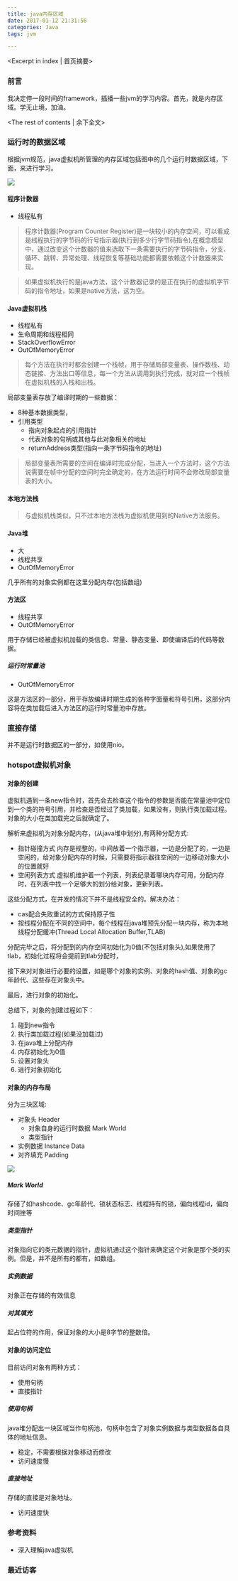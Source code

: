 ```yaml
---
title: java内存区域
date: 2017-01-12 21:31:56
categories: Java
tags: jvm

---
```

<Excerpt in index | 首页摘要>
### 前言

我决定停一段时间的framework，插播一些jvm的学习内容。首先，就是内存区域。学无止境，加油。

<!-- more -->
<The rest of contents | 余下全文>


### 运行时的数据区域

根据jvm规范，java虚拟机所管理的内存区域包括图中的几个运行时数据区域，下面，来进行学习。

![](/images/jvm/内存区域.png)

#### 程序计数器

* 线程私有

>程序计数器(Program Counter Register)是一块较小的内存空间，可以看成是线程执行的字节码的行号指示器(执行到多少行字节码指令),在概念模型中，通过改变这个计数器的值来选取下一条需要执行的字节码指令，分支、循环、跳转、异常处理、线程恢复等基础功能都需要依赖这个计数器来实现。

>如果虚拟机执行的是java方法，这个计数器记录的是正在执行的虚拟机字节码的指令地址，如果是native方法，这为空。

#### Java虚拟机栈

* 线程私有
* 生命周期和线程相同
* StackOverflowError
* OutOfMemoryError

>每个方法在执行时都会创建一个栈帧，用于存储局部变量表、操作数栈、动态链接、方法出口等信息，每一个方法从调用到执行完成，就对应一个栈帧在虚拟机栈的入栈和出栈。

局部变量表存放了编译时期的一些数据：

* 8种基本数据类型，
* 引用类型
	* 指向对象起点的引用指针
	* 代表对象的句柄或其他与此对象相关的地址
	* returnAddress类型(指向一条字节码指令的地址)

>局部变量表所需要的空间在编译时完成分配，当进入一个方法时，这个方法说需要在帧中分配的空间时完全确定的，在方法运行时间不会修改局部变量表的大小。

#### 本地方法栈

>与虚拟机栈类似，只不过本地方法栈为虚拟机使用到的Native方法服务。

#### Java堆

* 大
* 线程共享
* OutOfMemoryError

几乎所有的对象实例都在这里分配内存(包括数组)


#### 方法区

* 线程共享
* OutOfMemoryError

用于存储已经被虚拟机加载的类信息、常量、静态变量、即使编译后的代码等数据。

##### 运行时常量池

* OutOfMemoryError

这是方法区的一部分，用于存放编译时期生成的各种字面量和符号引用，这部分内容将在类加载后进入方法区的运行时常量池中存放。


### 直接存储

并不是运行时数据区的一部分，如使用nio。

### hotspot虚拟机对象

#### 对象的创建

虚拟机遇到一条new指令时，首先会去检查这个指令的参数是否能在常量池中定位到一个类的符号引用，并检查是否经过了类加载，如果没有，则执行类加载过程。对象的大小在类加载完之后就确定了。

解析来虚拟机为对象分配内存，(从java堆中划分),有两种分配方式:

* 指针碰撞方式 内存是规整的，中间放着一个指示器，一边是分配了的，一边是空闲的，给对象分配内存的时候，只需要将指示器往空闲的一边移动对象大小的位置就好
* 空闲列表方式 虚拟机维护着一个列表，列表纪录着哪块内存可用，分配内存时，在列表中找一个足够大的划分给对象，更新列表。


这些分配方式，在并发的情况下并不是线程安全的。解决办法：

* cas配合失败重试的方式保持原子性
* 按线程分配在不同的空间中，每个线程在java堆预先分配一块内存，称为本地线程分配缓冲(Thread Local Allocation Buffer,TLAB)

分配完毕之后，将分配到的内存空间初始化为0值(不包括对象头),如果使用了tlab，初始化过程将会提前到tlab分配时，

接下来对对象进行必要的设置，如是哪个对象的实例、对象的hash值、对象的gc年龄代、这些存在对象头中。

最后，进行对象的初始化。

总结下，对象的创建过程如下：

1. 碰到new指令
2. 执行类加载过程(如果没加载过)
3. 在java堆上分配内存
4. 内存初始化为0值
5. 设置对象头
6. 进行对象初始化

#### 对象的内存布局

分为三块区域:

* 对象头 Header
	* 对象自身的运行时数据 Mark World
	* 类型指针
* 实例数据 Instance Data
* 对齐填充 Padding

![](http://img.blog.csdn.net/20160808174044369)

##### Mark World
 
存储了如hashcode、gc年龄代、锁状态标志、线程持有的锁，偏向线程id，偏向时间挫等

##### 类型指针

对象指向它的类元数据的指针，虚拟机通过这个指针来确定这个对象是那个类的实例。但是，并不是所有的都有，如数组。

##### 实例数据 

对象正在存储的有效信息

##### 对其填充

起占位符的作用，保证对象的大小是8字节的整数倍。

#### 对象的访问定位

目前访问对象有两种方式：

* 使用句柄
* 直接指针

##### 使用句柄

java堆分配出一块区域当作句柄池，句柄中包含了对象实例数据与类型数据各自具体的地址信息。

* 稳定，不需要根据对象移动而修改
* 访问速度慢

##### 直接地址

存储的直接是对象地址。

* 访问速度快


### 参考资料

* 深入理解java虚拟机

 






### 最近访客
<ul class="ds-recent-visitors" data-num-items="46" data-avatar-size="40"></ul>